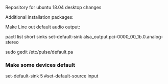 
Repository for ubuntu 18.04 desktop changes

Additional installation packages:


Make Line out default audio output:

pactl list short sinks
set-default-sink alsa_output.pci-0000_00_1b.0.analog-stereo

sudo gedit /etc/pulse/default.pa
### Make some devices default
set-default-sink 5
#set-default-source input

